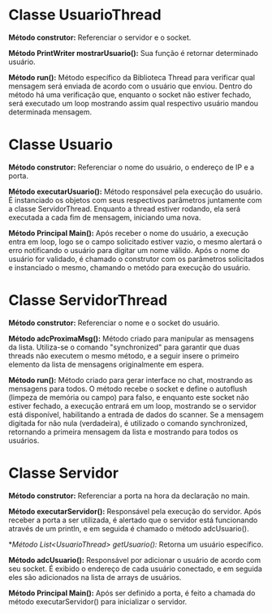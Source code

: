 # Classe UsuarioThread

**Método construtor:** Referenciar o servidor e o socket.

**Método PrintWriter mostrarUsuario():** Sua função é retornar determinado usuário.

**Método run():** Método específico da Biblioteca Thread para verificar qual mensagem será enviada de acordo com o usuário que enviou.
Dentro do método há uma verificação que, enquanto o socket não estiver fechado, será executado um loop mostrando assim qual respectivo usuário mandou determinada mensagem.


# Classe Usuario

**Método construtor:** Referenciar o nome do usuário, o endereço de IP e a porta.

**Método executarUsuario():** Método responsável pela execução do usuário. É instanciado os objetos com seus respectivos parâmetros juntamente com a classe ServidorThread.
Enquanto a thread estiver rodando, ela será executada a cada fim de mensagem, iniciando uma nova.

**Método Principal Main():** Após receber o nome do usuário, a execução entra em loop, logo se o campo solicitado estiver vazio, o mesmo alertará o erro notificando o usuário para digitar um nome válido.
Após o nome do usuário for validado, é chamado o construtor com os parâmetros solicitados e instanciado o mesmo, chamando o metódo para execução do usuário.


# Classe ServidorThread

**Método construtor:** Referenciar o nome e o socket do usuário.

**Método adcProximaMsg():** Método criado para manipular as mensagens da lista.
Utiliza-se o comando "synchronized" para garantir que duas threads não executem o mesmo método, e a seguir insere o primeiro elemento da lista de mensagens originalmente em espera.

**Método run():** Método criado para gerar interface no chat, mostrando as mensagens para todos.
O método recebe o socket e define o autoflush (limpeza de memória ou campo) para falso, e enquanto este socket não estiver fechado, a execução entrará em um loop, mostrando se o servidor está disponível, habilitando a entrada de dados 
do scanner.
Se a mensagem digitada for não nula (verdadeira), é utilizado o comando synchronized, retornando a primeira mensagem da lista e mostrando para todos os usuários.


# Classe Servidor

**Método construtor:** Referenciar a porta na hora da declaração no main.

**Método executarServidor():** Responsável pela execução do servidor.
Após receber a porta a ser utilizada, é alertado que o servidor está funcionando através de um println, e em seguida é chamado o método adcUsuario().

**Método List<*UsuarioThread> getUsuario():** Retorna um usuário específico.

**Método adcUsuario():** Responsável por adicionar o usuário de acordo com seu socket.
É exibido o endereço de cada usuário conectado, e em seguida eles são adicionados na lista de arrays de usuários.

**Método Principal Main():** Após ser definido a porta, é feito a chamada do método executarServidor() para inicializar o servidor.

